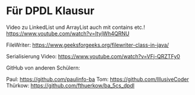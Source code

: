 # Für DPDL Klausur

Video zu LinkedList und ArrayList auch mit contains etc.!
https://www.youtube.com/watch?v=ItyjWh4QRNU

FileWriter:
https://www.geeksforgeeks.org/filewriter-class-in-java/

Serialisierung Video:
https://www.youtube.com/watch?v=VFj-QRZTFy0

GitHub von anderen Schülern:

Paul: https://github.com/paulinfo-ba
Tom: https://github.com/IllusiveCoder
Thürkow: https://github.com/fthuerkow/ba_5cs_dpdl
